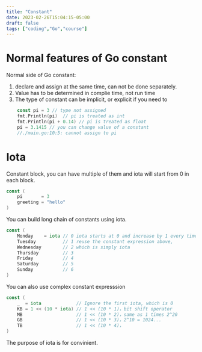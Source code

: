 ```yaml
---
title: "Constant"
date: 2023-02-26T15:04:15-05:00
draft: false
tags: ["coding","Go","course"]
---
```


# Normal features of Go constant

Normal side of Go constant:
1. declare and assign at the same time, can not be done separately. 
2. Value has to be determined in complie time, not run time
3. The type of constant can be implicit, or explicit if you need to

```go
	const pi = 3 // type not assigned
	fmt.Println(pi)  // pi is treated as int
    fmt.Println(pi + 0.14) // pi is treated as float
	pi = 3.1415 // you can change value of a constant
    //./main.go:10:5: cannot assign to pi
```


# Iota

Constant block, you can have multiple of them and iota will start from 0 in each block.
```go
const (
	pi       = 3
	greeting = "hello"
)
```
You can build long chain of constants using iota.
```go
const (
	Monday    = iota // 0 iota starts at 0 and increase by 1 every time it is used
	Tuesday          // 1 reuse the constant expression above, 
	Wednesday        // 2 which is simply iota
	Thursday         // 3
	Friday           // 4
	Saturday         // 5
	Sunday           // 6
)
```
You can also use complex constant expresssion
```go
const (
	_  = iota             // Ignore the first iota, which is 0
	KB = 1 << (10 * iota) // 1 << (10 * 1)，bit shift operator
	MB                    // 1 << (10 * 2)，same as 1 times 2^20
	GB                    // 1 << (10 * 3)，2^10 = 1024...
	TB                    // 1 << (10 * 4)，
)
```
The purpose of iota is for convinient.